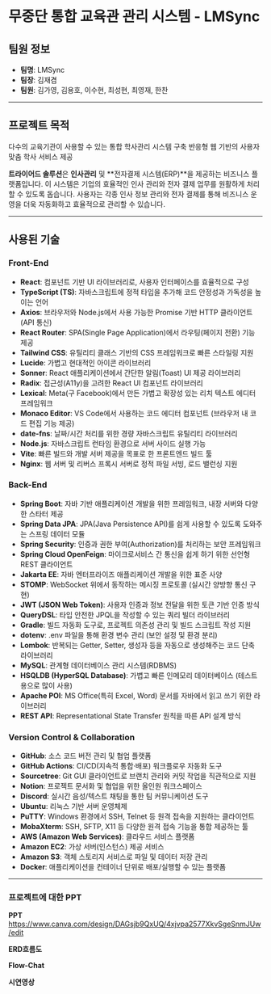 # 무중단 통합 교육관 관리 시스템 - LMSync

## 팀원 정보
- **팀명**: LMSync
- **팀장**: 김재겸
- **팀원**: 김가영, 김용호, 이수현, 최성현, 최영재, 한찬

---

## 프로젝트 목적
다수의 교육기관이 사용할 수 있는 통합 학사관리 시스템 구축
반응형 웹 기반의 사용자 맞춤 학사 서비스 제공


**트라이어드 솔루션**은 **인사관리** 및 **전자결제 시스템(ERP)**을 제공하는 비즈니스 플랫폼입니다. 이 시스템은 기업의 효율적인 인사 관리와 전자 결제 업무를 원활하게 처리할 수 있도록 돕습니다. 사용자는 각종 인사 정보 관리와 전자 결제를 통해 비즈니스 운영을 더욱 자동화하고 효율적으로 관리할 수 있습니다.

---

## 사용된 기술

### Front-End
- **React**: 컴포넌트 기반 UI 라이브러리로, 사용자 인터페이스를 효율적으로 구성
- **TypeScript (TS)**: 자바스크립트에 정적 타입을 추가해 코드 안정성과 가독성을 높이는 언어
- **Axios**: 브라우저와 Node.js에서 사용 가능한 Promise 기반 HTTP 클라이언트 (API 통신)
- **React Router**: SPA(Single Page Application)에서 라우팅(페이지 전환) 기능 제공
- **Tailwind CSS**: 유틸리티 클래스 기반의 CSS 프레임워크로 빠른 스타일링 지원
- **Lucide**: 가볍고 현대적인 아이콘 라이브러리
- **Sonner**: React 애플리케이션에서 간단한 알림(Toast) UI 제공 라이브러리
- **Radix**: 접근성(A11y)을 고려한 React UI 컴포넌트 라이브러리
- **Lexical**: Meta(구 Facebook)에서 만든 가볍고 확장성 있는 리치 텍스트 에디터 프레임워크
- **Monaco Editor**: VS Code에서 사용하는 코드 에디터 컴포넌트 (브라우저 내 코드 편집 기능 제공)
- **date-fns**: 날짜/시간 처리를 위한 경량 자바스크립트 유틸리티 라이브러리
- **Node.js**: 자바스크립트 런타임 환경으로 서버 사이드 실행 가능
- **Vite**: 빠른 빌드와 개발 서버 제공을 목표로 한 프론트엔드 빌드 툴
- **Nginx**: 웹 서버 및 리버스 프록시 서버로 정적 파일 서빙, 로드 밸런싱 지원

### Back-End
- **Spring Boot**: 자바 기반 애플리케이션 개발을 위한 프레임워크, 내장 서버와 다양한 스타터 제공
- **Spring Data JPA**: JPA(Java Persistence API)를 쉽게 사용할 수 있도록 도와주는 스프링 데이터 모듈
- **Spring Security**: 인증과 권한 부여(Authorization)를 처리하는 보안 프레임워크
- **Spring Cloud OpenFeign**: 마이크로서비스 간 통신을 쉽게 하기 위한 선언형 REST 클라이언트
- **Jakarta EE**: 자바 엔터프라이즈 애플리케이션 개발을 위한 표준 사양
- **STOMP**: WebSocket 위에서 동작하는 메시징 프로토콜 (실시간 양방향 통신 구현)
- **JWT (JSON Web Token)**: 사용자 인증과 정보 전달을 위한 토큰 기반 인증 방식
- **QueryDSL**: 타입 안전한 JPQL을 작성할 수 있는 쿼리 빌더 라이브러리
- **Gradle**: 빌드 자동화 도구로, 프로젝트 의존성 관리 및 빌드 스크립트 작성 지원
- **dotenv**: .env 파일을 통해 환경 변수 관리 (보안 설정 및 환경 분리)
- **Lombok**: 반복되는 Getter, Setter, 생성자 등을 자동으로 생성해주는 코드 단축 라이브러리
- **MySQL**: 관계형 데이터베이스 관리 시스템(RDBMS)
- **HSQLDB (HyperSQL Database)**: 가볍고 빠른 인메모리 데이터베이스 (테스트용으로 많이 사용)
- **Apache POI**: MS Office(특히 Excel, Word) 문서를 자바에서 읽고 쓰기 위한 라이브러리
- **REST API**: Representational State Transfer 원칙을 따른 API 설계 방식


### Version Control & Collaboration
- **GitHub**: 소스 코드 버전 관리 및 협업 플랫폼
- **GitHub Actions**: CI/CD(지속적 통합·배포) 워크플로우 자동화 도구
- **Sourcetree**: Git GUI 클라이언트로 브랜치 관리와 커밋 작업을 직관적으로 지원
- **Notion**: 프로젝트 문서화 및 협업을 위한 올인원 워크스페이스
- **Discord**: 실시간 음성/텍스트 채팅을 통한 팀 커뮤니케이션 도구
- **Ubuntu**: 리눅스 기반 서버 운영체제
- **PuTTY**: Windows 환경에서 SSH, Telnet 등 원격 접속을 지원하는 클라이언트
- **MobaXterm**: SSH, SFTP, X11 등 다양한 원격 접속 기능을 통합 제공하는 툴
- **AWS (Amazon Web Services)**: 클라우드 서비스 플랫폼
- **Amazon EC2**: 가상 서버(인스턴스) 제공 서비스
- **Amazon S3**: 객체 스토리지 서비스로 파일 및 데이터 저장 관리
- **Docker**: 애플리케이션을 컨테이너 단위로 배포/실행할 수 있는 플랫폼

---

### 프로젝트에 대한 PPT
**PPT**
https://www.canva.com/design/DAGsjb9QxUQ/4xjvpa2577XkvSgeSnmJUw/edit

**ERD흐름도**


**Flow-Chat**


**시연영상**
